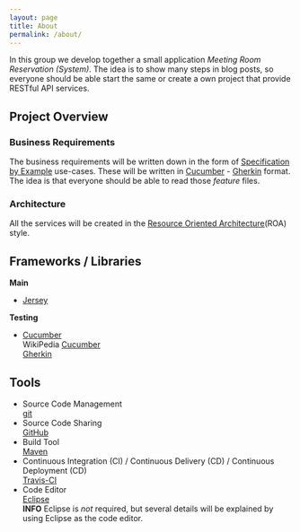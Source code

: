 ```yaml
---
layout: page
title: About
permalink: /about/
---
```


In this group we develop together a small application _Meeting Room Reservation (System)_. The idea is to show many steps in blog posts, so everyone should be able start the same or create a own project that provide RESTful API services.


## Project Overview


### Business Requirements

The business requirements will be written down in the form of [Specification by Example](https://en.wikipedia.org/wiki/Specification_by_example) use-cases. These will be written in [Cucumber](https://cucumber.io/) - [Gherkin](https://cucumber.io/docs/reference) format. The idea is that everyone should be able to read those _feature_ files.


### Architecture

All the services will be created in the [Resource Oriented Architecture](https://en.wikipedia.org/wiki/Resource-oriented_architecture)(ROA) style.


## Frameworks / Libraries

__Main__

- [Jersey](https://jersey.java.net/)

__Testing__

- [Cucumber](https://cucumber.io/)  
  WikiPedia [Cucumber](https://en.wikipedia.org/wiki/Cucumber_(software))  
  [Gherkin](https://cucumber.io/docs/reference)


## Tools

- Source Code Management  
  [git](https://git-scm.com/)
- Source Code Sharing  
  [GitHub](https://github.com/)
- Build Tool  
  [Maven](https://maven.apache.org/)
- Continuous Integration (CI) / Continuous Delivery (CD) / Continuous Deployment (CD)  
  [Travis-CI](https://travis-ci.org/)
- Code Editor  
  [Eclipse](http://www.eclipse.org/)  
  __INFO__ Eclipse is _not_ required, but several details will be explained by using Eclipse as the code editor.
